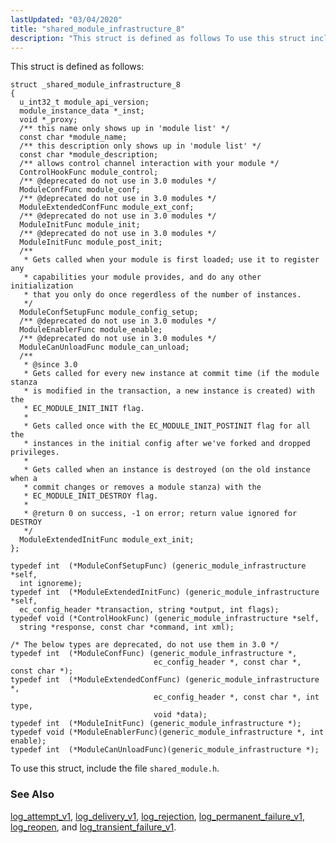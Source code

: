 ```yaml
---
lastUpdated: "03/04/2020"
title: "shared_module_infrastructure_8"
description: "This struct is defined as follows To use this struct include the file shared module h log attempt v 1 log delivery v 1 log rejection log permanent failure v 1 log reopen and log transient failure v 1..."
---
```


This struct is defined as follows:

```
struct _shared_module_infrastructure_8
{
  u_int32_t module_api_version;
  module_instance_data *_inst;
  void *_proxy;
  /** this name only shows up in 'module list' */
  const char *module_name;
  /** this description only shows up in 'module list' */
  const char *module_description;
  /** allows control channel interaction with your module */
  ControlHookFunc module_control;
  /** @deprecated do not use in 3.0 modules */
  ModuleConfFunc module_conf;
  /** @deprecated do not use in 3.0 modules */
  ModuleExtendedConfFunc module_ext_conf;
  /** @deprecated do not use in 3.0 modules */
  ModuleInitFunc module_init;
  /** @deprecated do not use in 3.0 modules */
  ModuleInitFunc module_post_init;
  /**
   * Gets called when your module is first loaded; use it to register any
   * capabilities your module provides, and do any other initialization
   * that you only do once regerdless of the number of instances.
   */
  ModuleConfSetupFunc module_config_setup;
  /** @deprecated do not use in 3.0 modules */
  ModuleEnablerFunc module_enable;
  /** @deprecated do not use in 3.0 modules */
  ModuleCanUnloadFunc module_can_unload;
  /**
   * @since 3.0
   * Gets called for every new instance at commit time (if the module stanza
   * is modified in the transaction, a new instance is created) with the
   * EC_MODULE_INIT_INIT flag.
   *
   * Gets called once with the EC_MODULE_INIT_POSTINIT flag for all the
   * instances in the initial config after we've forked and dropped privileges.
   *
   * Gets called when an instance is destroyed (on the old instance when a
   * commit changes or removes a module stanza) with the
   * EC_MODULE_INIT_DESTROY flag.
   *
   * @return 0 on success, -1 on error; return value ignored for DESTROY
   */
  ModuleExtendedInitFunc module_ext_init;
};

typedef int  (*ModuleConfSetupFunc) (generic_module_infrastructure *self,
  int ignoreme);
typedef int  (*ModuleExtendedInitFunc) (generic_module_infrastructure *self,
  ec_config_header *transaction, string *output, int flags);
typedef void (*ControlHookFunc) (generic_module_infrastructure *self,
  string *response, const char *command, int xml);

/* The below types are deprecated, do not use them in 3.0 */
typedef int  (*ModuleConfFunc) (generic_module_infrastructure *,
                                ec_config_header *, const char *, const char *);
typedef int  (*ModuleExtendedConfFunc) (generic_module_infrastructure *,
                                ec_config_header *, const char *, int type,
                                void *data);
typedef int  (*ModuleInitFunc) (generic_module_infrastructure *);
typedef void (*ModuleEnablerFunc)(generic_module_infrastructure *, int enable);
typedef int  (*ModuleCanUnloadFunc)(generic_module_infrastructure *);
```

To use this struct, include the file `shared_module.h`.

### <a name="idp28189088"></a> See Also

[log_attempt_v1](/momentum/3/3-api/hooks-core-log-attempt-v-1), [log_delivery_v1](/momentum/3/3-api/hooks-core-log-delivery-v-1), [log_rejection](/momentum/3/3-api/hooks-core-log-rejection), [log_permanent_failure_v1](/momentum/3/3-api/hooks-core-log-permanent-failure-v-1), [log_reopen](/momentum/3/3-api/hooks-core-log-reopen), and [log_transient_failure_v1](/momentum/3/3-api/hooks-core-log-transient-failure-v-1).